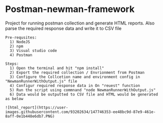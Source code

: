 # Postman-newman-framework
 Project for running postman collection and generate HTML reports. Also parse the required response data and write it to CSV file

    Pre-requsites:
      1) NodeJS
      2) npm
      3) Visual studio code
      4) Postman
    
    Steps:
      1) Open the terminal and hit "npm install"
      2) Export the required collection / Envrionment from Postman
      3) Configure the Collcetion name and environment config in "NewmanRunnerWithOutput.js" file
      4) Configur required response data in On "reuest" function
      5) Run the script using commnand "node NewmanRunnerWithOutput.js"
      6) Data would be outputted to CSV file and HTML would be generated as below
    
    ![html_report](https://user-images.githubusercontent.com/93202634/147746353-ee48bc9d-87e9-461e-8aff-0e1b448e6db7.PNG)
